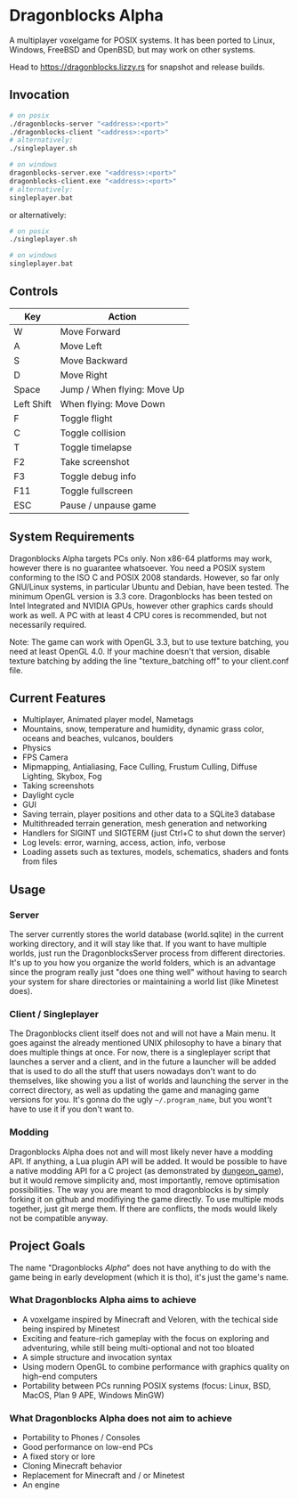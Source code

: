 # Dragonblocks Alpha

A multiplayer voxelgame for POSIX systems.
It has been ported to Linux, Windows, FreeBSD and OpenBSD, but may work on other systems.

Head to <https://dragonblocks.lizzy.rs> for snapshot and release builds.

## Invocation

```sh
# on posix
./dragonblocks-server "<address>:<port>"
./dragonblocks-client "<address>:<port>"
# alternatively:
./singleplayer.sh

# on windows
dragonblocks-server.exe "<address>:<port>"
dragonblocks-client.exe "<address>:<port>"
# alternatively:
singleplayer.bat
```

or alternatively:

```sh
# on posix
./singleplayer.sh

# on windows
singleplayer.bat
```

## Controls

| Key | Action |
|-|-|
| W | Move Forward |
| A | Move Left |
| S | Move Backward |
| D | Move Right |
| Space | Jump / When flying: Move Up |
| Left Shift | When flying: Move Down |
| F | Toggle flight |
| C | Toggle collision |
| T | Toggle timelapse |
| F2 | Take screenshot |
| F3 | Toggle debug info |
| F11 | Toggle fullscreen |
| ESC | Pause / unpause game |

## System Requirements
Dragonblocks Alpha targets PCs only. Non x86-64 platforms may work, however there is no guarantee whatsoever.
You need a POSIX system conforming to the ISO C and POSIX 2008 standards. However, so far only GNU/Linux systems, in particular Ubuntu and Debian, have been tested.
The minimum OpenGL version is 3.3 core. Dragonblocks has been tested on Intel Integrated and NVIDIA GPUs, however other graphics cards should work as well.
A PC with at least 4 CPU cores is recommended, but not necessarily required.

Note: The game can work with OpenGL 3.3, but to use texture batching, you need at least OpenGL 4.0. If your machine doesn't that version, disable texture batching by adding the line "texture_batching off" to your client.conf file.

## Current Features
- Multiplayer, Animated player model, Nametags
- Mountains, snow, temperature and humidity, dynamic grass color, oceans and beaches, vulcanos, boulders
- Physics
- FPS Camera
- Mipmapping, Antialiasing, Face Culling, Frustum Culling, Diffuse Lighting, Skybox, Fog
- Taking screenshots
- Daylight cycle
- GUI
- Saving terrain, player positions and other data to a SQLite3 database
- Multithreaded terrain generation, mesh generation and networking
- Handlers for SIGINT und SIGTERM (just Ctrl+C to shut down the server)
- Log levels: error, warning, access, action, info, verbose
- Loading assets such as textures, models, schematics, shaders and fonts from files

## Usage

### Server
The server currently stores the world database (world.sqlite) in the current working directory, and it will stay like that.
If you want to have multiple worlds, just run the DragonblocksServer process from different directories.
It's up to you how you organize the world folders, which is an advantage since the program really just "does one thing well"
without having to search your system for share directories or maintaining a world list (like Minetest does).

### Client / Singleplayer
The Dragonblocks client itself does not and will not have a Main menu. It goes against the already mentioned UNIX philosophy to have a binary
that does multiple things at once. For now, there is a singleplayer script that launches a server and a client, and in the future a launcher
will be added that is used to do all the stuff that users nowadays don't want to do themselves, like showing you a list of worlds and launching the
server in the correct directory, as well as updating the game and managing game versions for you. It's gonna do the ugly `~/.program_name`, but you
wont't have to use it if you don't want to.

### Modding
Dragonblocks Alpha does not and will most likely never have a modding API. If anything, a Lua plugin API will be added.
It would be possible to have a native modding API for a C project (as demonstrated by [dungeon_game](https://github.com/LizzyFleckenstein03/dungeon_game)),
but it would remove simplicity and, most importantly, remove optimisation possibilities.
The way you are meant to mod dragonblocks is by simply forking it on github and modifiying the game directly. To use multiple mods together, just git merge them.
If there are conflicts, the mods would likely not be compatible anyway.

## Project Goals
The name "Dragonblocks _Alpha_" does not have anything to do with the game being in early development (which it is tho), it's just the game's name.

### What Dragonblocks Alpha aims to achieve
- A voxelgame inspired by Minecraft and Veloren, with the techical side being inspired by Minetest
- Exciting and feature-rich gameplay with the focus on exploring and adventuring, while still being multi-optional and not too bloated
- A simple structure and invocation syntax
- Using modern OpenGL to combine performance with graphics quality on high-end computers
- Portability between PCs running POSIX systems (focus: Linux, BSD, MacOS, Plan 9 APE, Windows MinGW)

### What Dragonblocks Alpha does not aim to achieve
- Portability to Phones / Consoles
- Good performance on low-end PCs
- A fixed story or lore
- Cloning Minecraft behavior
- Replacement for Minecraft and / or Minetest
- An engine
